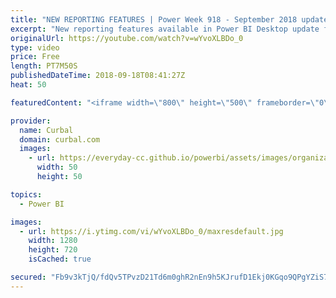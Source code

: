 ```yaml
---
title: "NEW REPORTING FEATURES | Power Week 918 - September 2018 update"
excerpt: "New reporting features available in Power BI Desktop update for September 2018 and we are going to cover them here in Power Week 918.  The features we will cover are: -New scatter plot -New theming features -General availability of report tooltips - Copy paste text in power bi  Enjoy!   Looking for a"
originalUrl: https://youtube.com/watch?v=wYvoXLBDo_0
type: video
price: Free
length: PT7M50S
publishedDateTime: 2018-09-18T08:41:27Z
heat: 50

featuredContent: "<iframe width=\"800\" height=\"500\" frameborder=\"0\" src=\"https://www.youtube.com/embed/wYvoXLBDo_0\" allow=\"accelerometer; autoplay; encrypted-media; gyroscope; picture-in-picture\" allowfullscreen></iframe>"

provider:
  name: Curbal
  domain: curbal.com
  images:
    - url: https://everyday-cc.github.io/powerbi/assets/images/organizations/curbal.com-50x50.jpg
      width: 50
      height: 50

topics:
  - Power BI

images:
  - url: https://i.ytimg.com/vi/wYvoXLBDo_0/maxresdefault.jpg
    width: 1280
    height: 720
    isCached: true

secured: "Fb9v3kTjQ/fdQv5TPvzD21Td6m0ghR2nEn9h5KJrufD1Ekj0KGqo9QPgYZiS7cxd1fBp8Su863IHZHujsJm0uiRKArY64VEdmwaIqZ1w71suuHFnV9rQp473YRVWnPcKksiLRIy88MrbPzNnlrCdsDqrJhCvogs1C0WnDdviuy1TuoNc0N2efhEcfl9EpjQrAhdUYG7pPse520IiyegHpxeFOD6nVMA93dL/Xbp6Q2MIQ4UtUmsGp+GURQVOzfNWVEvG7Wc0GN+YkbkLGoMVo26dphjUBMV5n24c2sEpE76gnQAvR526WHYa/coo/wg6w+rbuxcYVBMT/s14ULPurZIdtCQ1ynmJJ9muj6Hei3fSb0efvS/WYyG5kIJ4dZ3wsDNf8uGxAdbfHf9/EBqyXj0/mZC86K3ny9WFYNS6wCo=;OpcGiAxg0TUphxZ0yafu0g=="
---
```


